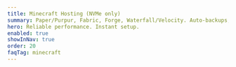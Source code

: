 ```yaml
---
title: Minecraft Hosting (NVMe only)
summary: Paper/Purpur, Fabric, Forge, Waterfall/Velocity. Auto-backups, SFTP, crash restarts.
hero: Reliable performance. Instant setup.
enabled: true
showInNav: true
order: 20
faqTag: minecraft
---
```

